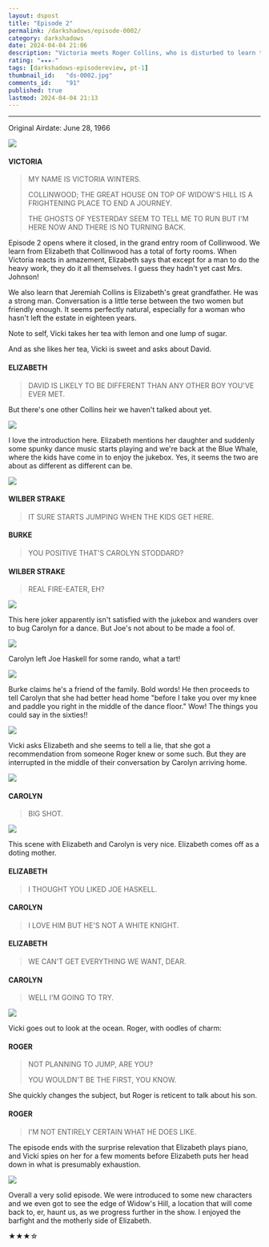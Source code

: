 ```yaml
---
layout: dspost
title: "Episode 2"
permalink: /darkshadows/episode-0002/
category: darkshadows
date: 2024-04-04 21:06
description: "Victoria meets Roger Collins, who is disturbed to learn that Burke Devlin arrived in town on the same train."
rating: "★★★☆"
tags: [darkshadows-episodereview, pt-1]
thumbnail_id:	"ds-0002.jpg"
comments_id:	"91"
published: true
lastmod: 2024-04-04 21:13
---
```

[//]: # (  4/04/24  -added)

*****

<p>Original Airdate: June 28, 1966</p>

<img src="{{ site.url }}/assets/img/ds-0002-00.jpg" max-width="1000" />

#### VICTORIA 

> MY NAME IS VICTORIA WINTERS.
> 
> COLLINWOOD; THE GREAT HOUSE ON TOP OF WIDOW'S HILL IS A FRIGHTENING PLACE TO END A JOURNEY.
> 
> THE GHOSTS OF YESTERDAY SEEM TO TELL ME TO RUN BUT I'M HERE NOW AND THERE IS NO TURNING BACK.

<p>Episode 2 opens where it closed, in the grand entry room of Collinwood. We learn from Elizabeth that Collinwood has a total of forty rooms. When Victoria reacts in amazement, Elizabeth says that except for a man to do the heavy work, they do it all themselves. I guess they hadn't yet cast Mrs. Johnson! </p>

<p>We also learn that Jeremiah Collins is Elizabeth's great grandfather. He was a strong man. Conversation is a little terse between the two women but friendly enough. It seems perfectly natural, especially for a woman who hasn't left the estate in eighteen years.</p>

<p>Note to self, Vicki takes her tea with lemon and one lump of sugar.</p>

<p>And as she likes her tea, Vicki is sweet and asks about David. </p>

#### ELIZABETH 

> DAVID IS LIKELY TO BE DIFFERENT THAN ANY OTHER BOY YOU'VE EVER MET.

<p>But there's one other Collins heir we haven't talked about yet.</p>

<img src="{{ site.url }}/assets/img/ds-0002-01.jpg" max-width="1000" />

<p>I love the introduction here. Elizabeth mentions her daughter and suddenly some spunky dance music starts playing and we're back at the Blue Whale, where the kids have come in to enjoy the jukebox. Yes, it seems the two are about as different as different can be.</p>

<img src="{{ site.url }}/assets/img/ds-0002-02.jpg" max-width="1000" />

#### WILBER STRAKE

> IT SURE STARTS JUMPING WHEN THE KIDS GET HERE.

#### BURKE 

> YOU POSITIVE THAT'S CAROLYN STODDARD?

#### WILBER STRAKE 

> REAL FIRE-EATER, EH?

<img src="{{ site.url }}/assets/img/ds-0002-03.jpg" max-width="1000" />

<p>This here joker apparently isn't satisfied with the jukebox and wanders over to bug Carolyn for a dance. But Joe's not about to be made a fool of.</p>

<img src="{{ site.url }}/assets/img/ds-0002-04.jpg" max-width="1000" />

<p>Carolyn left Joe Haskell for some rando, what a tart!</p>

<img src="{{ site.url }}/assets/img/ds-0002-05.jpg" max-width="1000" />

<p>Burke claims he's a friend of the family. Bold words! He then proceeds to tell Carolyn that she had better head home "before I take you over my knee and paddle you right in the middle of the dance floor." Wow! The things you could say in the sixties!!</p>

<img src="{{ site.url }}/assets/img/ds-0002-06.jpg" max-width="1000" />

<p>Vicki asks Elizabeth and she seems to tell a lie, that she got a recommendation from someone Roger knew or some such. But they are interrupted in the middle of their conversation by Carolyn arriving home.</p>

<img src="{{ site.url }}/assets/img/ds-0002-07.jpg" max-width="1000" />

#### CAROLYN 

> BIG SHOT.

<img src="{{ site.url }}/assets/img/ds-0002-08.jpg" max-width="1000" />

<p>This scene with Elizabeth and Carolyn is very nice. Elizabeth comes off as a doting mother.</p>

#### ELIZABETH

> I THOUGHT YOU LIKED JOE HASKELL.

#### CAROLYN 

> I LOVE HIM BUT HE'S NOT A WHITE KNIGHT.

#### ELIZABETH 

> WE CAN'T GET EVERYTHING WE WANT, DEAR.

#### CAROLYN 

> WELL I'M GOING TO TRY.

<img src="{{ site.url }}/assets/img/ds-0002-09.jpg" max-width="1000" />

<p>Vicki goes out to look at the ocean. Roger, with oodles of charm:</p>

#### ROGER 

> NOT PLANNING TO JUMP, ARE YOU?
> 
> YOU WOULDN'T BE THE FIRST, YOU KNOW.

<p>She quickly changes the subject, but Roger is reticent to talk about his son.</p>

#### ROGER 

> I'M NOT ENTIRELY CERTAIN WHAT HE DOES LIKE.

<p>The episode ends with the surprise relevation that Elizabeth plays piano, and Vicki spies on her for a few moments before Elizabeth puts her head down in what is presumably exhaustion.</p>

<img src="{{ site.url }}/assets/img/ds-0002-10.jpg" max-width="1000" />

<p>Overall a very solid episode. We were introduced to some new characters and we even got to see the edge of Widow's Hill, a location that will come back to, er, haunt us, as we progress further in the show. I enjoyed the barfight and the motherly side of Elizabeth.</p>

<p>★★★☆</p>

